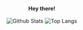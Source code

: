 <p align="center">
	<b>Hey there!</b>
	<br><br>
	<img src="https://github-readme-stats.vercel.app/api?username=ethoirl&bg_color=90,FF0094,FF0A43&title_color=fff&text_color=fff&count_private=true&show_icons=true&hide_border=true" alt="Github Stats"/>
	<img src="https://github-readme-stats.vercel.app/api/top-langs/?username=ethoirl&bg_color=80,FF0094,FF0A43&title_color=fff&text_color=fff&layout=compact&hide_border=true" alt="Top Langs"/>
</p>